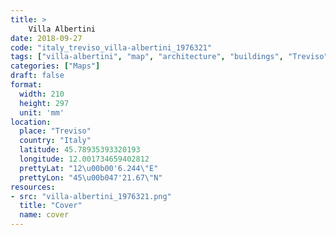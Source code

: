 ```yaml
---
title: > 
    Villa Albertini
date: 2018-09-27
code: "italy_treviso_villa-albertini_1976321"
tags: ["villa-albertini", "map", "architecture", "buildings", "Treviso", "Italy"]
categories: ["Maps"]
draft: false
format:
  width: 210
  height: 297
  unit: 'mm'
location:
  place: "Treviso"
  country: "Italy"
  latitude: 45.78935393320193
  longitude: 12.001734659402812
  prettyLat: "12\u00b00'6.244\"E"
  prettyLon: "45\u00b047'21.67\"N"
resources:
- src: "villa-albertini_1976321.png"
  title: "Cover"
  name: cover
---
```


